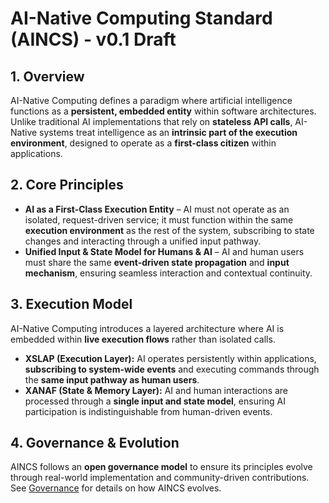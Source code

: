 # AI-Native Computing Standard (AINCS) - v0.1 Draft

## 1. Overview
AI-Native Computing defines a paradigm where artificial intelligence functions as a **persistent, embedded entity** within software architectures.  
Unlike traditional AI implementations that rely on **stateless API calls**, AI-Native systems treat intelligence as an **intrinsic part of the execution environment**, designed to operate as a **first-class citizen** within applications.  

## 2. Core Principles
- **AI as a First-Class Execution Entity** – AI must not operate as an isolated, request-driven service; it must function within the same **execution environment** as the rest of the system, subscribing to state changes and interacting through a unified input pathway.
- **Unified Input & State Model for Humans & AI** – AI and human users must share the same **event-driven state propagation** and **input mechanism**, ensuring seamless interaction and contextual continuity.

## 3. Execution Model
AI-Native Computing introduces a layered architecture where AI is embedded within **live execution flows** rather than isolated calls.  
- **XSLAP (Execution Layer):** AI operates persistently within applications, **subscribing to system-wide events** and executing commands through the **same input pathway as human users**.
- **XANAF (State & Memory Layer):** AI and human interactions are processed through a **single input and state model**, ensuring AI participation is indistinguishable from human-driven events.

## 4. Governance & Evolution
AINCS follows an **open governance model** to ensure its principles evolve through real-world implementation and community-driven contributions.  
See [Governance](./governance.md) for details on how AINCS evolves.
